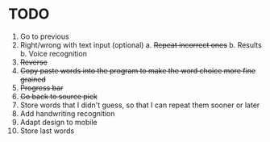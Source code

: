 # TODO

1. Go to previous
2. Right/wrong with text input (optional)
   a. ~~Repeat incorrect ones~~
   b. Results
   b. Voice recognition
3. ~~Reverse~~
4. ~~Copy paste words into the program to make the word choice more fine grained~~
5. ~~Progress bar~~
6. ~~Go back to source pick~~
7. Store words that I didn't guess, so that I can repeat them sooner or later
8. Add handwriting recognition
9. Adapt design to mobile
10. Store last words
